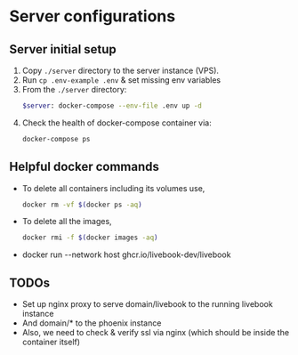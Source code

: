 # Server configurations

## Server initial setup

1. Copy `./server` directory to the server instance (VPS).
2. Run `cp .env-example .env` & set missing env variables
3. From the `./server` directory:
    ```bash
    $server: docker-compose --env-file .env up -d
    ```
4. Check the health of docker-compose container via:
    ```bash
    docker-compose ps
    ```

## Helpful docker commands

- To delete all containers including its volumes use,
    ```bash
    docker rm -vf $(docker ps -aq)
    ```
- To delete all the images,
    ```bash
    docker rmi -f $(docker images -aq)
    ```

- docker run --network host ghcr.io/livebook-dev/livebook

## TODOs

- Set up nginx proxy to serve domain/livebook to the running livebook instance
- And domain/* to the phoenix instance
- Also, we need to check & verify ssl via nginx (which should be inside the container itself)
